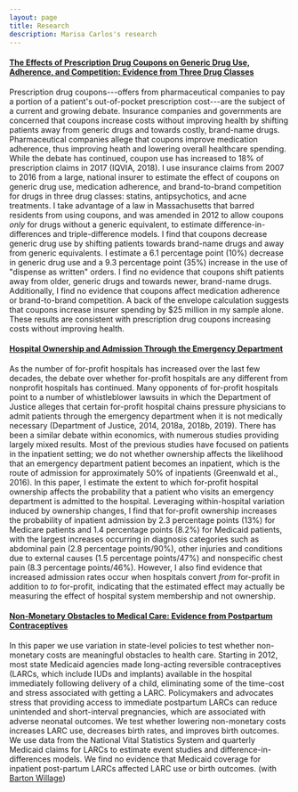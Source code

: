```yaml
---
layout: page
title: Research
description: Marisa Carlos's research
---
```



#### <u>The Effects of Prescription Drug Coupons on Generic Drug Use, Adherence, and Competition: Evidence from Three Drug Classes</u>
Prescription drug coupons---offers from pharmaceutical companies to pay a portion of a patient's out-of-pocket prescription cost---are the subject of a current and growing debate. Insurance companies and governments are concerned that coupons increase costs without improving health by shifting patients away from generic drugs and towards costly, brand-name drugs. Pharmaceutical companies allege that coupons improve medication adherence, thus improving heath and lowering overall healthcare spending. While the debate has continued, coupon use has increased to 18% of prescription claims in 2017 (IQVIA, 2018). I use insurance claims from 2007 to 2016 from a large, national insurer to estimate the effect of coupons on generic drug use, medication adherence, and brand-to-brand competition for drugs in three drug classes: statins, antipsychotics, and acne treatments. I take advantage of a law in Massachusetts that barred residents from using coupons, and was amended in 2012 to allow coupons *only* for drugs without a generic equivalent, to estimate difference-in-differences and triple-difference models. I find that coupons decrease generic drug use by shifting patients towards brand-name drugs and away from generic equivalents. I estimate a 6.1 percentage point (10%) decrease in generic drug use and a 9.3 percentage point (35%) increase in the use of "dispense as written" orders. I find no evidence that coupons shift patients away from older, generic drugs and towards newer, brand-name drugs. Additionally, I find no  evidence that coupons affect medication adherence or brand-to-brand competition. A back of the envelope calculation suggests that coupons increase insurer spending by $25 million in my sample alone. These results are consistent with prescription drug coupons increasing costs without improving health.
<br>

#### <u> Hospital Ownership and Admission Through the Emergency Department </u>
As the number of for-profit hospitals has increased over the last few decades, the debate over whether for-profit hospitals are any different from nonprofit hospitals has continued. Many opponents of for-profit hospitals point to a number of whistleblower lawsuits in which the Department of Justice alleges that certain for-profit hospital chains pressure physicians to admit patients through the emergency department when it is not medically necessary (Department of Justice, 2014, 2018a, 2018b, 2019). There has been a similar debate within economics, with numerous studies providing largely mixed results. Most of the previous studies have focused on patients in the inpatient setting; we do not whether ownership affects the likelihood that an emergency department patient becomes an inpatient, which is the route of admission for approximately 50% of inpatients (Greenwald et al., 2016). In this paper, I estimate the extent to which for-profit hospital ownership affects the probability that a patient who visits an emergency department is admitted to the hospital. Leveraging within-hospital variation induced by ownership changes, I find that for-profit ownership increases the probability of inpatient admission by 2.3 percentage points (13%) for Medicare patients and 1.4 percentage points (8.2%) for Medicaid patients, with the largest increases occurring in diagnosis categories such as abdominal pain (2.8 percentage points/90%), other injuries and conditions due to external causes (1.5 percentage points/47%) and nonspecific chest pain (8.3 percentage points/46%). However, I also find evidence that increased admission rates occur when hospitals convert *from* for-profit in addition to *to* for-profit, indicating that the estimated effect may actually be measuring the effect of hospital system membership and not ownership.
<br>

#### <u>Non-Monetary Obstacles to Medical Care: Evidence from Postpartum Contraceptives</u>
In this paper we use variation in state-level policies to test whether non-monetary costs are meaningful obstacles to health care. Starting in 2012, most state Medicaid agencies made long-acting reversible contraceptives (LARCs, which include IUDs and implants) available in the hospital immediately following delivery of a child, eliminating some of the time-cost and stress associated with getting a LARC. Policymakers and advocates stress that providing access to immediate postpartum LARCs can reduce unintended and short-interval pregnancies, which are associated with adverse neonatal outcomes. We test whether lowering non-monetary costs increases LARC use, decreases birth rates, and improves birth outcomes. We use data from the National Vital Statistics System and quarterly Medicaid claims for LARCs to estimate event studies and difference-in-differences models. We find no evidence that Medicaid coverage for inpatient post-partum LARCs affected LARC use or birth outcomes. (with [Barton Willage](https://bjwillage.github.io/))
